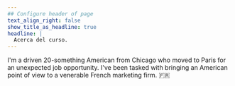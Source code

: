 ```yaml
---
## Configure header of page
text_align_right: false
show_title_as_headline: true
headline: |
  Acerca del curso.
---
```


<!-- this is a subheadline -->
I'm a driven 20-something American from Chicago who moved to Paris for an unexpected job opportunity. I've been tasked with bringing an American point of view to a venerable French marketing firm. :fr:
